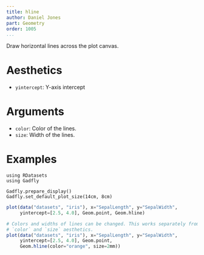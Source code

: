 ```yaml
---
title: hline
author: Daniel Jones
part: Geometry
order: 1005
...
```


Draw horizontal lines across the plot canvas.

# Aesthetics

  * `yintercept`: Y-axis intercept

# Arguments

  * `color`: Color of the lines.
  * `size`: Width of the lines.

# Examples

```{.julia hide="true" results="none"}
using RDatasets
using Gadfly

Gadfly.prepare_display()
Gadfly.set_default_plot_size(14cm, 8cm)
```

```julia
plot(data("datasets", "iris"), x="SepalLength", y="SepalWidth",
	 yintercept=[2.5, 4.0], Geom.point, Geom.hline)
```

```julia
# Colors and widths of lines can be changed. This works separately from the
# `color` and `size` aesthetics.
plot(data("datasets", "iris"), x="SepalLength", y="SepalWidth",
	 yintercept=[2.5, 4.0], Geom.point,
	 Geom.hline(color="orange", size=2mm))
```


